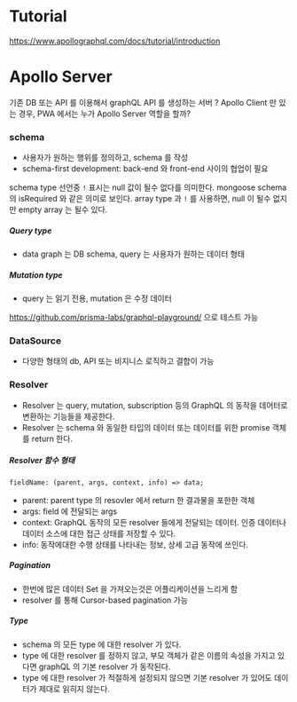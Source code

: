 # Tutorial
https://www.apollographql.com/docs/tutorial/introduction

# Apollo Server
기존 DB 또는 API 를 이용해서 graphQL API 를 생성하는 서버
? Apollo Client 만 있는 경우, PWA 에서는 누가 Apollo Server 역할을 할까?

### schema
* 사용자가 원하는 행위를 정의하고, schema 를 작성
* schema-first development: back-end 와 front-end 사이의 협업이 필요

schema type 선언중 `!` 표시는 null 값이 될수 없다를 의미한다.
mongoose schema 의 isRequired 와 같은 의미로 보인다.
array type 과 `!` 를 사용하면, null 이 될수 없지만 empty array 는 될수 있다.

##### Query type
* data graph 는 DB schema, query 는 사용자가 원하는 데이터 형태

##### Mutation type
* query 는 읽기 전용, mutation 은 수정 데이터

https://github.com/prisma-labs/graphql-playground/ 으로 테스트 가능

### DataSource
* 다양한 형태의 db, API 또는 비지니스 로직하고 결합이 가능

### Resolver
* Resolver 는 query, mutation, subscription 등의 GraphQL 의 동작을 데어터로 변환하는 기능들을 제공한다.
* Resolver 는 schema 와 동일한 타입의 데이터 또는 데이터를 위한 promise 객체를 return 한다.

##### Resolver 함수 형태
```JS
fieldName: (parent, args, context, info) => data;
```
* parent: parent type 의 resovler 에서 return 한 결과물을 포한한 객체
* args: field 에 전달되는 args
* context: GraphQL 동작의 모든 resolver 들에게 전달되는 데이터. 인증 데이터나 데이터 소스에 대한 접근 상태를 저장할 수 있다.
* info: 동작에대한 수행 상태를 나타내는 정보, 상세 고급 동작에 쓰인다.

##### Pagination
* 한번에 많은 데이터 Set 을 가져오는것은 어플리케이션을 느리게 함
* resolver 를 통해 Cursor-based pagination 가능

##### Type
* schema 의 모든 type 에 대한 resolver 가 있다.
* type 에 대한 resolver 를 정하지 않고, 부모 객체가 같은 이름의 속성을 가지고 있다면 graphQL 의 기본 resolver 가 동작된다.
* type 에 대한 resolver 가 적절하게 설정되지 않으면 기본 resolver 가 있어도 데이터가 제대로 읽히지 않는다.
